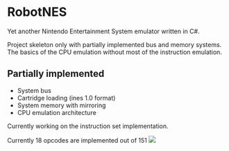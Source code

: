 # RobotNES

Yet another Nintendo Entertainment System emulator written in C#.

Project skeleton only with partially implemented bus and memory systems. The basics of the CPU emulation without most of the instruction emulation.

## Partially implemented

- System bus
- Cartridge loading (ines 1.0 format)
- System memory with mirroring
- CPU emulation architecture

Currently working on the instruction set implementation.

Currently 18 opcodes are implemented out of 151
![](https://geps.dev/progress/12)